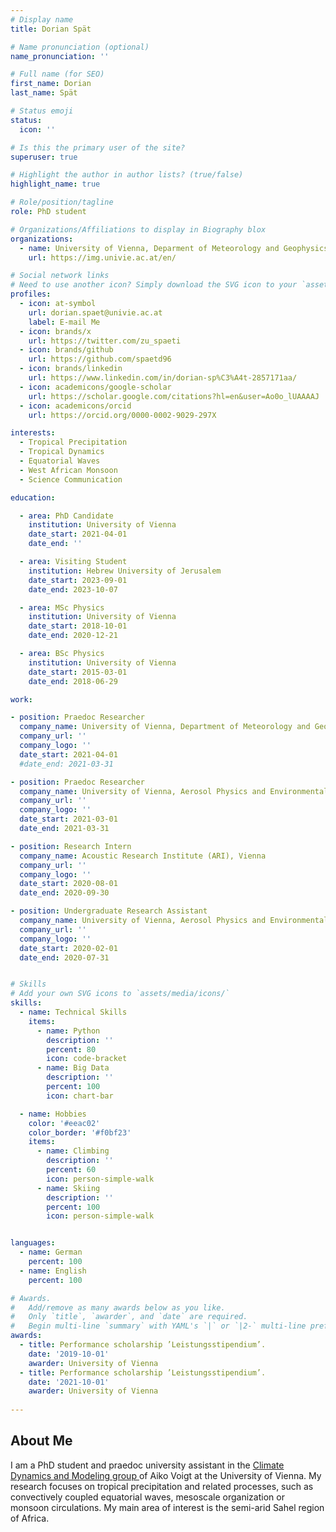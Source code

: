 ```yaml
---
# Display name
title: Dorian Spät

# Name pronunciation (optional)
name_pronunciation: ''

# Full name (for SEO)
first_name: Dorian
last_name: Spät

# Status emoji
status:
  icon: ''

# Is this the primary user of the site?
superuser: true

# Highlight the author in author lists? (true/false)
highlight_name: true

# Role/position/tagline
role: PhD student

# Organizations/Affiliations to display in Biography blox
organizations:
  - name: University of Vienna, Deparment of Meteorology and Geophysics
    url: https://img.univie.ac.at/en/

# Social network links
# Need to use another icon? Simply download the SVG icon to your `assets/media/icons/` folder.
profiles:
  - icon: at-symbol
    url: dorian.spaet@univie.ac.at
    label: E-mail Me
  - icon: brands/x
    url: https://twitter.com/zu_spaeti
  - icon: brands/github
    url: https://github.com/spaetd96
  - icon: brands/linkedin
    url: https://www.linkedin.com/in/dorian-sp%C3%A4t-2857171aa/
  - icon: academicons/google-scholar
    url: https://scholar.google.com/citations?hl=en&user=Ao0o_lUAAAAJ
  - icon: academicons/orcid
    url: https://orcid.org/0000-0002-9029-297X

interests:
  - Tropical Precipitation
  - Tropical Dynamics
  - Equatorial Waves
  - West African Monsoon
  - Science Communication

education:

  - area: PhD Candidate
    institution: University of Vienna
    date_start: 2021-04-01
    date_end: ''

  - area: Visiting Student
    institution: Hebrew University of Jerusalem
    date_start: 2023-09-01
    date_end: 2023-10-07

  - area: MSc Physics
    institution: University of Vienna
    date_start: 2018-10-01
    date_end: 2020-12-21

  - area: BSc Physics
    institution: University of Vienna
    date_start: 2015-03-01
    date_end: 2018-06-29

work:

- position: Praedoc Researcher
  company_name: University of Vienna, Department of Meteorology and Geophysics
  company_url: ''
  company_logo: ''
  date_start: 2021-04-01
  #date_end: 2021-03-31

- position: Praedoc Researcher
  company_name: University of Vienna, Aerosol Physics and Environmental Physics
  company_url: ''
  company_logo: ''
  date_start: 2021-03-01
  date_end: 2021-03-31

- position: Research Intern
  company_name: Acoustic Research Institute (ARI), Vienna
  company_url: ''
  company_logo: ''
  date_start: 2020-08-01
  date_end: 2020-09-30

- position: Undergraduate Research Assistant
  company_name: University of Vienna, Aerosol Physics and Environmental Physics
  company_url: ''
  company_logo: ''
  date_start: 2020-02-01
  date_end: 2020-07-31


# Skills
# Add your own SVG icons to `assets/media/icons/`
skills:
  - name: Technical Skills
    items:
      - name: Python
        description: ''
        percent: 80
        icon: code-bracket
      - name: Big Data
        description: ''
        percent: 100
        icon: chart-bar

  - name: Hobbies
    color: '#eeac02'
    color_border: '#f0bf23'
    items:
      - name: Climbing
        description: ''
        percent: 60
        icon: person-simple-walk
      - name: Skiing
        description: ''
        percent: 100
        icon: person-simple-walk


languages:
  - name: German
    percent: 100
  - name: English
    percent: 100

# Awards.
#   Add/remove as many awards below as you like.
#   Only `title`, `awarder`, and `date` are required.
#   Begin multi-line `summary` with YAML's `|` or `|2-` multi-line prefix and indent 2 spaces below.
awards:
  - title: Performance scholarship ’Leistungsstipendium’.
    date: '2019-10-01'
    awarder: University of Vienna
  - title: Performance scholarship ’Leistungsstipendium’.
    date: '2021-10-01'
    awarder: University of Vienna
    
---
```


## About Me

I am a PhD student and praedoc university assistant in the <a href="https://klimadynamik.univie.ac.at/"> Climate Dynamics and Modeling group </a> of Aiko Voigt at the University of Vienna. My research focuses on tropical precipitation and related processes, such as convectively coupled equatorial waves, mesoscale organization or monsoon circulations. My main area of interest is the semi-arid Sahel region of Africa.
